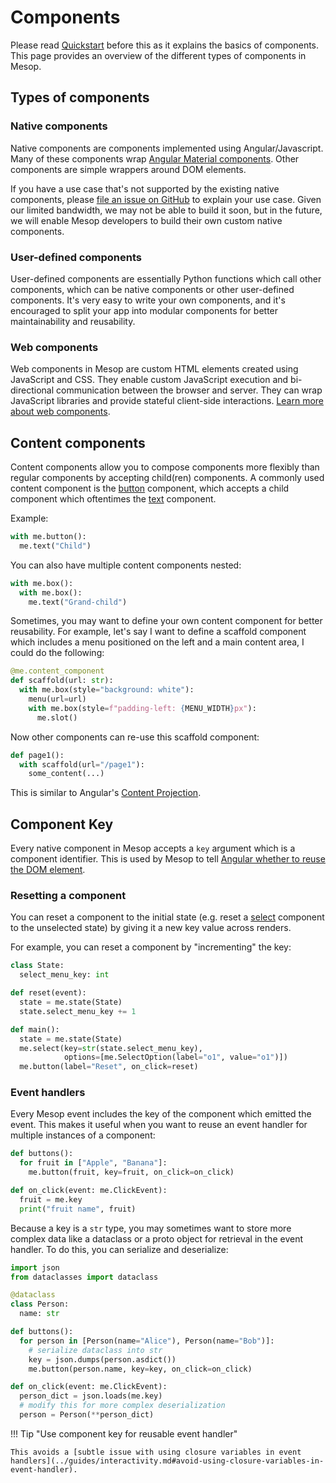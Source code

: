 # Components

Please read [Quickstart](../getting_started/quickstart.md) before this as it explains the basics of components. This page provides an overview of the different types of components in Mesop.

## Types of components

### Native components

Native components are components implemented using Angular/Javascript. Many of these components wrap [Angular Material components](https://material.angular.io/components/). Other components are simple wrappers around DOM elements.

If you have a use case that's not supported by the existing native components, please [file an issue on GitHub](https://github.com/google/mesop/issues/new) to explain your use case. Given our limited bandwidth, we may not be able to build it soon, but in the future, we will enable Mesop developers to build their own custom native components.

### User-defined components

User-defined components are essentially Python functions which call other components, which can be native components or other user-defined components. It's very easy to write your own components, and it's encouraged to split your app into modular components for better maintainability and reusability.

### Web components

Web components in Mesop are custom HTML elements created using JavaScript and CSS. They enable custom JavaScript execution and bi-directional communication between the browser and server. They can wrap JavaScript libraries and provide stateful client-side interactions. [Learn more about web components](../web_components/index.md).

## Content components

Content components allow you to compose components more flexibly than regular components by accepting child(ren) components. A commonly used content component is the [button](./button.md) component, which accepts a child component which oftentimes the [text](./text.md) component.

Example:

```python
with me.button():
  me.text("Child")
```

You can also have multiple content components nested:

```python
with me.box():
  with me.box():
    me.text("Grand-child")
```

Sometimes, you may want to define your own content component for better reusability. For example, let's say I want to define a scaffold component which includes a menu positioned on the left and a main content area, I could do the following:

```python
@me.content_component
def scaffold(url: str):
  with me.box(style="background: white"):
    menu(url=url)
    with me.box(style=f"padding-left: {MENU_WIDTH}px"):
      me.slot()
```

Now other components can re-use this scaffold component:

```python
def page1():
  with scaffold(url="/page1"):
    some_content(...)
```

This is similar to Angular's [Content Projection](https://angular.io/guide/content-projection).

## Component Key

Every native component in Mesop accepts a `key` argument which is a component identifier. This is used by Mesop to tell [Angular whether to reuse the DOM element](https://angular.io/api/core/TrackByFunction#description).

### Resetting a component

You can reset a component to the initial state (e.g. reset a [select](./select.md) component to the unselected state) by giving it a new key value across renders.

For example, you can reset a component by "incrementing" the key:

```py
class State:
  select_menu_key: int

def reset(event):
  state = me.state(State)
  state.select_menu_key += 1

def main():
  state = me.state(State)
  me.select(key=str(state.select_menu_key),
            options=[me.SelectOption(label="o1", value="o1")])
  me.button(label="Reset", on_click=reset)
```

### Event handlers

Every Mesop event includes the key of the component which emitted the event. This makes it useful when you want to reuse an event handler for multiple instances of a component:

```py
def buttons():
  for fruit in ["Apple", "Banana"]:
    me.button(fruit, key=fruit, on_click=on_click)

def on_click(event: me.ClickEvent):
  fruit = me.key
  print("fruit name", fruit)
```

Because a key is a `str` type, you may sometimes want to store more complex data like a dataclass or a proto object for retrieval in the event handler. To do this, you can serialize and deserialize:

```py
import json
from dataclasses import dataclass

@dataclass
class Person:
  name: str

def buttons():
  for person in [Person(name="Alice"), Person(name="Bob")]:
    # serialize dataclass into str
    key = json.dumps(person.asdict())
    me.button(person.name, key=key, on_click=on_click)

def on_click(event: me.ClickEvent):
  person_dict = json.loads(me.key)
  # modify this for more complex deserialization
  person = Person(**person_dict)
```

!!! Tip "Use component key for reusable event handler"

    This avoids a [subtle issue with using closure variables in event handlers](../guides/interactivity.md#avoid-using-closure-variables-in-event-handler).
